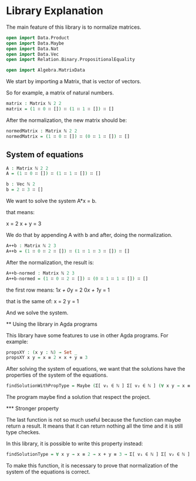 # Library Explanation

The main feature of this library is to normalize matrices.

```agda
open import Data.Product
open import Data.Maybe
open import Data.Nat
open import Data.Vec
open import Relation.Binary.PropositionalEquality

open import Algebra.MatrixData
```

We start by importing a Matrix, that is vector of vectors.

So for example, a matrix of natural numbers.

```agda
matrix : Matrix ℕ 2 2
matrix = (1 ∷ 0 ∷ []) ∷ (1 ∷ 1 ∷ []) ∷ []
```

After the normalization, the new matrix should be:

```agda
normedMatrix : Matrix ℕ 2 2
normedMatrix = (1 ∷ 0 ∷ []) ∷ (0 ∷ 1 ∷ []) ∷ []
```

## System of equations

```agda
A : Matrix ℕ 2 2
A = (1 ∷ 0 ∷ []) ∷ (1 ∷ 1 ∷ []) ∷ []

b : Vec ℕ 2
b = 2 ∷ 3 ∷ []
```

We want to solve the system A*x = b.

that means:

x = 2
x + y = 3

We do that by appending A with b and after, doing the normalization.

```agda
A++b : Matrix ℕ 2 3
A++b = (1 ∷ 0 ∷ 2 ∷ []) ∷ (1 ∷ 1 ∷ 3 ∷ []) ∷ []
```

After the normalization, the result is:

```agda
A++b-normed : Matrix ℕ 2 3
A++b-normed = (1 ∷ 0 ∷ 2 ∷ []) ∷ (0 ∷ 1 ∷ 1 ∷ []) ∷ []
```

the first row means:
1*x + 0*y = 2
0*x + 1*y = 1

that is the same of:
x = 2
y = 1

And we solve the system.


** Using the library in Agda programs

This library have some features to use in other Agda programs.
For example:

```agda
propsXY : (x y : ℕ) → Set _
propsXY x y = x ≡ 2 × x + y ≡ 3
```

After solving the system of equations, we want that the solutions have the properties of the system of the equations.

```agda
findSolutionWithPropType = Maybe (Σ[ v₁ ∈ ℕ ] Σ[ v₂ ∈ ℕ ] (∀ x y → x ≡ v₁ × y ≡ v₂ × propsXY x y))
```

The program maybe find a solution that respect the project.

*** Stronger property

The last function is not so much useful because the function can maybe return a result.
It means that it can return nothing all the time and it is still type checkes.

In this library, it is possible to write this property instead:

```agda
findSolutionType = ∀ x y → x ≡ 2 → x + y ≡ 3 → Σ[ v₁ ∈ ℕ ] Σ[ v₂ ∈ ℕ ] (x ≡ v₁ × y ≡ v₂)
```

To make this function, it is necessary to prove that normalization of the system of the equations is correct.
